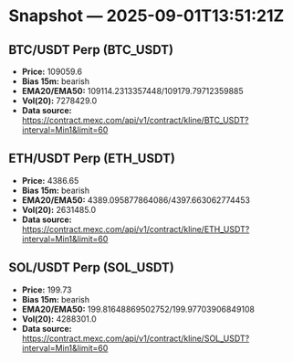 # Snapshot — 2025-09-01T13:51:21Z

## BTC/USDT Perp (BTC_USDT)
- **Price:** 109059.6
- **Bias 15m:** bearish
- **EMA20/EMA50:** 109114.2313357448/109179.79712359885
- **Vol(20):** 7278429.0
- **Data source:** https://contract.mexc.com/api/v1/contract/kline/BTC_USDT?interval=Min1&limit=60

## ETH/USDT Perp (ETH_USDT)
- **Price:** 4386.65
- **Bias 15m:** bearish
- **EMA20/EMA50:** 4389.095877864086/4397.663062774453
- **Vol(20):** 2631485.0
- **Data source:** https://contract.mexc.com/api/v1/contract/kline/ETH_USDT?interval=Min1&limit=60

## SOL/USDT Perp (SOL_USDT)
- **Price:** 199.73
- **Bias 15m:** bearish
- **EMA20/EMA50:** 199.81648869502752/199.97703906849108
- **Vol(20):** 4288301.0
- **Data source:** https://contract.mexc.com/api/v1/contract/kline/SOL_USDT?interval=Min1&limit=60

